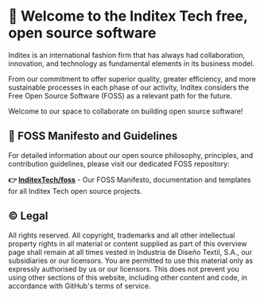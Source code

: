 # :wave: Welcome to the Inditex Tech free, open source software

Inditex is an international fashion firm that has always had collaboration, innovation, and technology as fundamental elements in its business model.

From our commitment to offer superior quality, greater efficiency, and more sustainable processes in each phase of our activity, Inditex considers the Free Open Source Software (FOSS) as a relevant path for the future.

Welcome to our space to collaborate on building open source software!

## :scroll: FOSS Manifesto and Guidelines

For detailed information about our open source philosophy, principles, and contribution guidelines, please visit our dedicated FOSS repository:

**:point_right: [InditexTech/foss](https://github.com/InditexTech/foss)** - Our FOSS Manifesto, documentation and templates for all Inditex Tech open source projects.

## :copyright: Legal

All rights reserved. All copyright, trademarks and all other intellectual property rights in all material or content supplied as part of this overview page shall remain at all times vested in Industria de Diseño Textil, S.A., our subsidiaries or our licensors. You are permitted to use this material only as expressly authorised by us or our licensors. This does not prevent you using other sections of this website, including other content and code, in accordance with GitHub's terms of service.
